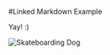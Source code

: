 #Linked Markdown Example

Yay! :)

![Skateboarding Dog](http://media.giphy.com/media/yN6TNQhiIxeW4/giphy.gif)